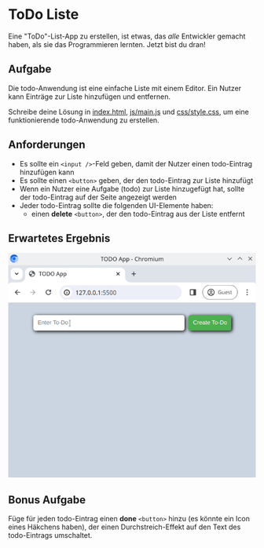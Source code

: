 # ToDo Liste

Eine "ToDo"-List-App zu erstellen, ist etwas, das _alle_ Entwickler gemacht haben, als sie das Programmieren lernten. Jetzt bist du dran!

## Aufgabe

Die todo-Anwendung ist eine einfache Liste mit einem Editor. Ein Nutzer kann Einträge zur Liste hinzufügen und entfernen.

Schreibe deine Lösung in [index.html](./index.html), [js/main.js](./js/main.js) und [css/style.css](/css/style.css), um eine funktionierende todo-Anwendung zu erstellen.

## Anforderungen

- Es sollte ein `<input />`-Feld geben, damit der Nutzer einen todo-Eintrag hinzufügen kann
- Es sollte einen `<button>` geben, der den todo-Eintrag zur Liste hinzufügt
- Wenn ein Nutzer eine Aufgabe (todo) zur Liste hinzugefügt hat, sollte der todo-Eintrag auf der Seite angezeigt werden
- Jeder todo-Eintrag sollte die folgenden UI-Elemente haben:
  - einen **delete** `<button>`, der den todo-Eintrag aus der Liste entfernt

## Erwartetes Ergebnis

![Erwartetes Ergebnis](./reference.gif)

## Bonus Aufgabe

Füge für jeden todo-Eintrag einen **done** `<button>` hinzu (es könnte ein Icon eines Häkchens haben), der einen Durchstreich-Effekt auf den Text des todo-Eintrags umschaltet.

